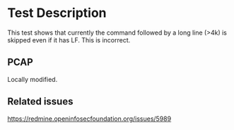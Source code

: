# Test Description

This test shows that currently the command followed by a long line (>4k) is skipped even
if it has LF. This is incorrect.

## PCAP

Locally modified.

## Related issues

https://redmine.openinfosecfoundation.org/issues/5989

